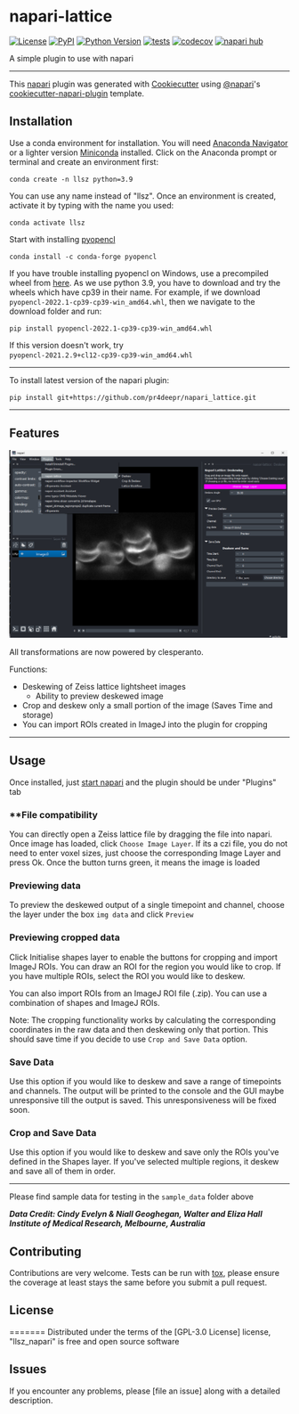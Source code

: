 # napari-lattice

[![License](https://img.shields.io/pypi/l/napari-lattice.svg?color=green)](https://github.com/githubuser/napari-lattice/raw/main/LICENSE)
[![PyPI](https://img.shields.io/pypi/v/napari-lattice.svg?color=green)](https://pypi.org/project/napari-lattice)
[![Python Version](https://img.shields.io/pypi/pyversions/napari-lattice.svg?color=green)](https://python.org)
[![tests](https://github.com/githubuser/napari-lattice/workflows/tests/badge.svg)](https://github.com/githubuser/napari-lattice/actions)
[![codecov](https://codecov.io/gh/githubuser/napari-lattice/branch/main/graph/badge.svg)](https://codecov.io/gh/githubuser/napari-lattice)
[![napari hub](https://img.shields.io/endpoint?url=https://api.napari-hub.org/shields/napari-lattice)](https://napari-hub.org/plugins/napari-lattice)

A simple plugin to use with napari

----------------------------------

This [napari] plugin was generated with [Cookiecutter] using [@napari]'s [cookiecutter-napari-plugin] template.

<!--
Don't miss the full getting started guide to set up your new package:
https://github.com/napari/cookiecutter-napari-plugin#getting-started

and review the napari docs for plugin developers:
https://napari.org/plugins/index.html
-->

## **Installation**


Use a conda environment for installation. You will need [Anaconda Navigator](https://www.anaconda.com/products/individual) or a lighter version [Miniconda](https://docs.conda.io/en/latest/miniconda.html) installed. Click on the Anaconda prompt or terminal and create an environment first:

    conda create -n llsz python=3.9

You can use any name instead of "llsz". Once an environment is created, activate it by typing with the name you used:

    conda activate llsz

Start with installing [pyopencl](https://documen.tician.de/pyopencl/)

    conda install -c conda-forge pyopencl

If you have trouble installing pyopencl on Windows, use a precompiled wheel from [here](https://www.lfd.uci.edu/~gohlke/pythonlibs/#pyopencl). As we use python 3.9, you have to download and try the wheels which have cp39 in their name. For example, if we download `pyopencl‑2022.1‑cp39‑cp39‑win_amd64.whl`, then we navigate to the download folder and run:

    pip install pyopencl‑2022.1‑cp39‑cp39‑win_amd64.whl

If this version doesn't work, try `pyopencl‑2021.2.9+cl12‑cp39‑cp39‑win_amd64.whl`

*************

To install latest version of the napari plugin:

    pip install git+https://github.com/pr4deepr/napari_lattice.git

*************
## **Features**

<p align="left">
<img src="./resources/LLSZ_window.png" alt="LLSZ_overview" width="500" >
</p>
All transformations are now powered by clesperanto.

Functions:
* Deskewing of Zeiss lattice lightsheet images
  * Ability to preview deskewed image
* Crop and deskew only a small portion of the image (Saves Time and storage)
* You can import ROIs created in ImageJ into the plugin for cropping



*****
## **Usage**

Once installed, just [start napari](https://napari.org/tutorials/fundamentals/getting_started.html#command-line-usage) and the plugin should be under "Plugins" tab

### ****File compatibility**

You can directly open a Zeiss lattice file by dragging the file into napari. Once image has loaded, click `Choose Image Layer`. If its a czi file, you do not need to enter voxel sizes, just choose the corresponding Image Layer and press Ok. Once the button turns green, it means the image is loaded

### **Previewing data**

To preview the deskewed output of a single timepoint and channel, choose the layer under the box `img data` and click  `Preview`

### **Previewing cropped data**

Click Initialise shapes layer to enable the buttons for cropping and import ImageJ ROIs. You can draw an ROI for the region you would like to crop. If you have multiple ROIs, select the ROI you would like to deskew.

You can also import ROIs from an ImageJ ROI file (.zip). You can use a combination of shapes and ImageJ ROIs.

Note: The cropping functionality works by calculating the corresponding coordinates in the raw data and then deskewing only that portion. This should save time if you decide to use `Crop and Save Data` option.

### **Save Data**

Use this option if you would like to deskew and save a range of timepoints and channels. The output will be printed to the console and the GUI maybe unresponsive till the output is saved. This unresponsiveness will be fixed soon.

### **Crop and Save Data**
Use this option if you would like to deskew and save only the ROIs you've defined in the Shapes layer. If you've selected multiple regions, it deskew and save all of them in order.

*******

Please find sample data for testing in the `sample_data` folder above

***Data Credit: Cindy Evelyn & Niall Geoghegan, Walter and Eliza Hall Institute of Medical Research, Melbourne, Australia***



## Contributing

Contributions are very welcome. Tests can be run with [tox], please ensure
the coverage at least stays the same before you submit a pull request.

## License


=======
Distributed under the terms of the [GPL-3.0 License] license,
"llsz_napari" is free and open source software


## Issues

If you encounter any problems, please [file an issue] along with a detailed description.

[napari]: https://github.com/napari/napari
[Cookiecutter]: https://github.com/audreyr/cookiecutter
[@napari]: https://github.com/napari
[MIT]: http://opensource.org/licenses/MIT
[BSD-3]: http://opensource.org/licenses/BSD-3-Clause
[GGPL-3.0 License]: http://www.gnu.org/licenses/gpl-3.0.txt
[GNU LGPL v3.0]: http://www.gnu.org/licenses/lgpl-3.0.txt
[Apache Software License 2.0]: http://www.apache.org/licenses/LICENSE-2.0
[Mozilla Public License 2.0]: https://www.mozilla.org/media/MPL/2.0/index.txt
[cookiecutter-napari-plugin]: https://github.com/napari/cookiecutter-napari-plugin

[napari]: https://github.com/napari/napari
[tox]: https://tox.readthedocs.io/en/latest/
[pip]: https://pypi.org/project/pip/
[PyPI]: https://pypi.org/
